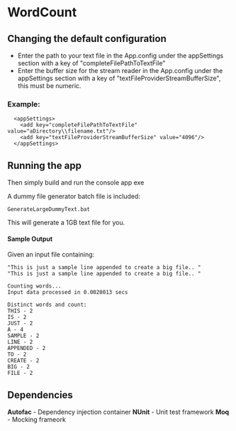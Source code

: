 # WordCount
## Changing the default configuration
 - Enter the path to your text file in the App.config under the appSettings section with a key of "completeFilePathToTextFile"
 - Enter the buffer size for the stream reader in the App.config under the appSettings section with a key of "textFileProviderStreamBufferSize", this must be numeric.

### Example:
```
  <appSettings>
    <add key="completeFilePathToTextFile" value="aDirectory\\filename.txt"/>
    <add key="textFileProviderStreamBufferSize" value="4096"/>
  </appSettings>
```
## Running the app
Then simply build and run the console app exe

A dummy file generator batch file is included:

    GenerateLargeDummyText.bat

This will generate a 1GB text file for you.

#### Sample Output
Given an input file containing:

    "This is just a sample line appended to create a big file.. "
    "This is just a sample line appended to create a big file.. "
```
Counting words...
Input data processed in 0.0020013 secs

Distinct words and count:
THIS - 2
IS - 2
JUST - 2
A - 4
SAMPLE - 2
LINE - 2
APPENDED - 2
TO - 2
CREATE - 2
BIG - 2
FILE - 2
```

## Dependencies
**Autofac** - Dependency injection container
**NUnit** - Unit test framework
**Moq** - Mocking frameork
